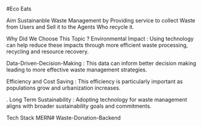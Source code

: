 #Eco Eats


Aim
Sustainanble Waste Management by Providing service to collect Waste from Users and Sell it to the Agents Who recycle it.

Why Did We Choose This Topic ?
Environmental Impact : Using technology can help reduce these impacts through more efficient waste processing, recycling and resource recovery.

Data-Driven-Decision-Making : This data can inform better decision making leading to more effective waste management strategies.

Efficiency and Cost Saving : This efficiency is particularly important as populations grow and urbanization increases.

. Long Term Sustainability : Adopting technology for waste management aligns with broader sustainability goals and commitments.

Tech Stack
MERN# Waste-Donation-Backend
